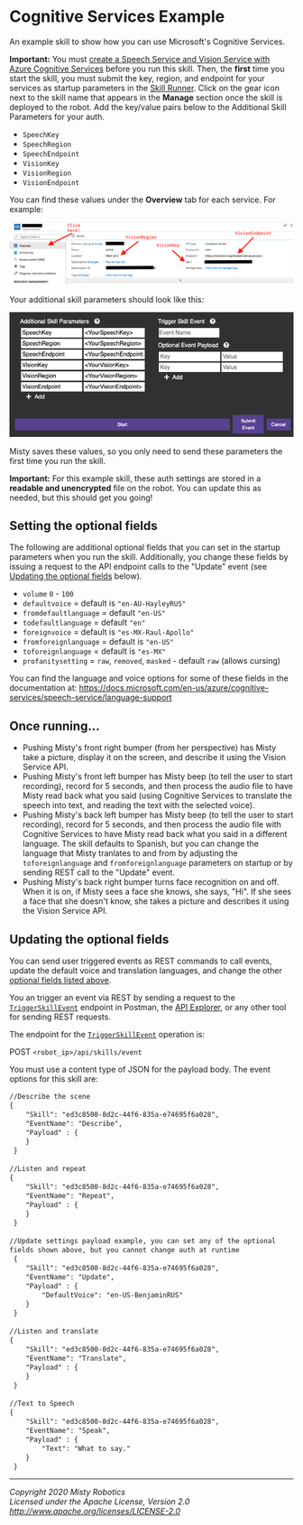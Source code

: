 # Cognitive Services Example

An example skill to show how you can use Microsoft's Cognitive Services.

**Important:** You must [create a Speech Service and Vision Service with Azure Cognitive Services](https://docs.microsoft.com/en-us/azure/cognitive-services/cognitive-services-apis-create-account?tabs=multiservice%2Cwindows) before you run this skill. Then, the **first** time you start the skill, you must submit the key, region, and endpoint for your services as startup parameters in the [Skill Runner](http://sdk.mistyrobotics.com/skill-runner/index.html).  Click on the gear icon next to the skill name that appears in the **Manage** section once the skill is deployed to the robot. Add the key/value pairs below to the Additional Skill Parameters for your auth.

* `SpeechKey`
* `SpeechRegion`
* `SpeechEndpoint`
* `VisionKey`
* `VisionRegion`
* `VisionEndpoint`

You can find these values under the **Overview** tab for each service. For example:

![Vision service annotation](../../img/vision-service.png)

Your additional skill parameters should look like this:

![Additional skill parameters](../../img/skill-parameters.png)

Misty saves these values, so you only need to send these parameters the first time you run the skill.

**Important:** For this example skill, these auth settings are stored in a **readable and unencrypted** file on the robot. You can update this as needed, but this should get you going!

## Setting the optional fields

The following are additional optional fields that you can set in the startup parameters when you run the skill. Additionally, you change these fields by issuing a request to the API endpoint calls to the "Update" event (see [Updating the optional fields](./#updating-the-optional-fields) below).

* `volume` `0` - `100`
* `defaultvoice` = default is `"en-AU-HayleyRUS"`
* `fromdefaultlanguage` = default `"en-US"`
* `todefaultlanguage` = default `"en"`
* `foreignvoice` = default is `"es-MX-Raul-Apollo"`
* `fromforeignlanguage` = default is `"en-US"`
* `toforeignlanguage` = default is `"es-MX"`
* `profanitysetting` = `raw`, `removed`, `masked` - default `raw` (allows cursing)

You can find the language and voice options for some of these fields in the documentation at: 
https://docs.microsoft.com/en-us/azure/cognitive-services/speech-service/language-support

## Once running...

- Pushing Misty's front right bumper (from her perspective) has Misty take a picture, display it on the screen, and describe it using the Vision Service API.
- Pushing Misty's front left bumper has Misty beep (to tell the user to start recording), record for 5 seconds, and then process the audio file to have Misty read back what you said (using Cognitive Services to translate the speech into text, and reading the text with the selected voice).
- Pushing Misty's back left bumper has Misty beep (to tell the user to start recording), record for 5 seconds, and then process the audio file with Cognitive Services to have Misty read back what you said in a different language. The skill defaults to Spanish, but you can change the language that Misty tranlates to and from by adjusting the `toforeignlanguage` and `fromforeignlanguage` parameters on startup or by sending REST call to the "Update" event.
- Pushing Misty's back right bumper turns face recognition on and off. When it is on, if Misty sees a face she knows, she says, "Hi". If she sees a face that she doesn't know, she takes a picture and describes it using the Vision Service API.

## Updating the optional fields

You can send user triggered events as REST commands to call events, update the default voice and translation languages, and change the other [optional fields listed above](./#setting-the-optional-fields).

You an trigger an event via REST by sending a request to the [`TriggerSkillEvent`](https://docs.mistyrobotics.com/misty-ii/rest-api/api-reference/#triggerskillevent) endpoint in Postman, the [API Explorer](http://sdk.mistyrobotics.com/api-explorer/index.html), or any other tool for sending REST requests.

The endpoint for the [`TriggerSkillEvent`]() operation is: 

POST `<robot_ip>/api/skills/event`

You must use a content type of JSON for the payload body. The event options for this skill are:

```
//Describe the scene
{
 	"Skill": "ed3c8500-8d2c-44f6-835a-e74695f6a028",
 	"EventName": "Describe",
	"Payload" : {
 	}
 }

//Listen and repeat
{
 	"Skill": "ed3c8500-8d2c-44f6-835a-e74695f6a028",
 	"EventName": "Repeat",
	"Payload" : {
 	}
 }

//Update settings payload example, you can set any of the optional fields shown above, but you cannot change auth at runtime 
 {
 	"Skill": "ed3c8500-8d2c-44f6-835a-e74695f6a028",
 	"EventName": "Update",
	"Payload" : {
		"DefaultVoice": "en-US-BenjaminRUS"
 	}
 }

//Listen and translate
{
 	"Skill": "ed3c8500-8d2c-44f6-835a-e74695f6a028",
 	"EventName": "Translate",
	"Payload" : {
 	}
 }

//Text to Speech
{
 	"Skill": "ed3c8500-8d2c-44f6-835a-e74695f6a028",
 	"EventName": "Speak",
	"Payload" : {
		"Text": "What to say."
 	}
 }
```


---

*Copyright 2020 Misty Robotics*<br>
*Licensed under the Apache License, Version 2.0*<br>
*http://www.apache.org/licenses/LICENSE-2.0*